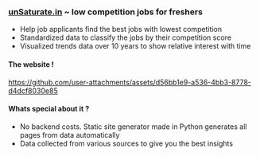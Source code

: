 ### [unSaturate.in](https://unsaturate.in) ~ low competition jobs for freshers

- Help job applicants find the best jobs with lowest competition
- Standardized data to classify the jobs by their competition score
- Visualized trends data over 10 years to show relative interest with time

#### The website !

https://github.com/user-attachments/assets/d56bb1e9-a536-4bb3-8778-d4dcf8030e85

#### Whats special about it ?
- No backend costs. Static site generator made in Python generates all pages from data automatically
- Data collected from various sources to give you the best insights
